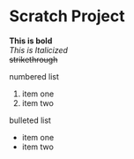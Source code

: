 # Scratch Project

**This is bold** <br>
*This is Italicized* <br>
~~strikethrough~~

numbered list
1. item one
2. item two

bulleted list
* item one
* item two
